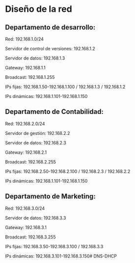 # Diseño de la red

## Departamento de desarrollo:
Red: 192.168.1.0/24

Servidor de control de versiones: 192.168.1.2

Servidor de datos: 192.168.1.3

Gateway: 192.168.1.1

Broadcast: 192.168.1.255

IPs fijas: 192.168.1.50-192.168.1.100 / 192.168.1.3 / 192.168.1.2

IPs dinámicas: 192.168.1.101-192.168.1.150

## Departamento de Contabilidad:

Red: 192.168.2.0/24

Servidor de gestión: 192.168.2.2

Servidor de datos: 192.168.2.3

Gateway: 192.168.2.1

Broadcast: 192.168.2.255

IPs fijas: 192.168.2.50-192.168.2.100 / 192.168.2.3 / 192.168.2.2

IPs dinámicas: 192.168.1.101-192.168.1.150

## Departamento de Marketing:

Red: 192.168.3.0/24

Servidor de datos: 192.168.3.3

Gateway: 192.168.3.1

Broadcast: 192.168.3.255

IPs fijas: 192.168.3.50-192.168.3.100 / 192.168.3.3

IPs dinámicas: 192.168.3.101-192.168.3.150#   D N S - D H C P  
 